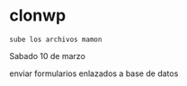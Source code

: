 # clonwp
	sube los archivos mamon


Sabado 10 de marzo

enviar formularios enlazados a base de datos
